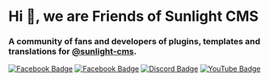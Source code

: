 # Hi 👋, we are Friends of Sunlight CMS
### A community of fans and developers of plugins, templates and translations for <a href="https://github.com/sunlight-cms">@sunlight-cms</a>.

[![Facebook Badge](https://img.shields.io/badge/page-FriendsOfSunLightCMS-4267B2?style=flat-square&logo=Facebook&logoColor=white&link=https://fb.com/friendsofsunlightcms/)](https://fb.com/friendsofsunlightcms/)
[![Facebook Badge](https://img.shields.io/badge/group-FriendsOfSunLightCMS-4267B2?style=flat-square&logo=Facebook&logoColor=white&link=https://fb.com/groups/friendsofsunlightcms/)](https://fb.com/groups/friendsofsunlightcms/)
[![Discord Badge](https://img.shields.io/badge/Discord-aMaPa6p9bv-5865F2?style=flat-square&logo=Discord&logoColor=white&link=https://discord.gg/aMaPa6p9bv/)](https://discord.gg/aMaPa6p9bv/)
[![YouTube Badge](https://img.shields.io/badge/YouTube-FoSC-FF0000?style=flat-square&logo=YouTube&logoColor=white&link=https://www.youtube.com/channel/UCMSm-mXKpky2t5Fi302LmbA/)](https://www.youtube.com/channel/UCMSm-mXKpky2t5Fi302LmbA/)
